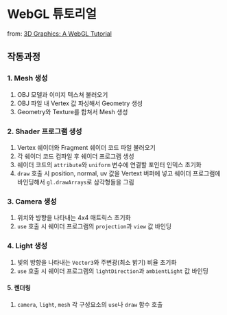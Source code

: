 # WebGL 튜토리얼

from: [3D Graphics: A WebGL Tutorial](https://www.toptal.com/javascript/3d-graphics-a-webgl-tutorial)

## 작동과정

### 1. Mesh 생성

1. OBJ 모델과 이미지 텍스쳐 불러오기
2. OBJ 파일 내 Vertex 값 파싱해서 Geometry 생성
3. Geometry와 Texture를 합쳐서 Mesh 생성

### 2. Shader 프로그램 생성

1. Vertex 쉐이더와 Fragment 쉐이더 코드 파일 불러오기
2. 각 쉐이더 코드 컴파일 후 쉐이더 프로그램 생성
3. 쉐이더 코드의 `attribute`와 `uniform` 변수에 연결할 포인터 인덱스 초기화
4. `draw` 호출 시 position, normal, uv 값을 Vertext 버퍼에 넣고 쉐이더 프로그램에 바인딩해서 `gl.drawArrays`로 삼각형들을 그림

### 3. Camera 생성

1. 위치와 방향을 나타내는 4x4 매트릭스 초기화
2. `use` 호출 시 쉐이더 프로그램의 `projection`과 `view` 값 바인딩

### 4. Light 생성

1. 빛의 방향을 나타내는 `Vector3`와 주변광(최소 밝기) 비율 초기화
2. `use` 호출 시 쉐이더 프로그램의 `lightDirection`과 `ambientLight` 값 바인딩

#### 5. 렌더링

1. `camera`, `light`, `mesh` 각 구성요소의 `use`나 `draw` 함수 호출
